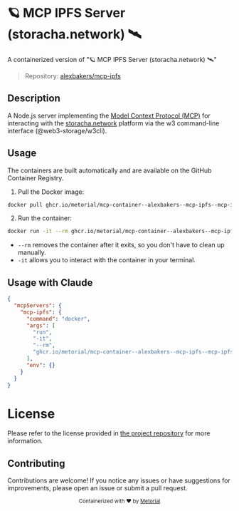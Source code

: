 
# 🪐 MCP IPFS Server (storacha.network) 🛰️

A containerized version of "🪐 MCP IPFS Server (storacha.network) 🛰️"

> Repository: [alexbakers/mcp-ipfs](https://github.com/alexbakers/mcp-ipfs)

## Description

A Node.js server implementing the [Model Context Protocol (MCP)](https://github.com/ModelContextProtocol/specification) for interacting with the [storacha.network](https://storacha.network/) platform via the w3 command-line interface (@web3-storage/w3cli).


## Usage

The containers are built automatically and are available on the GitHub Container Registry.

1. Pull the Docker image:

```bash
docker pull ghcr.io/metorial/mcp-container--alexbakers--mcp-ipfs--mcp-ipfs
```

2. Run the container:

```bash
docker run -it --rm ghcr.io/metorial/mcp-container--alexbakers--mcp-ipfs--mcp-ipfs 
```

- `--rm` removes the container after it exits, so you don't have to clean up manually.
- `-it` allows you to interact with the container in your terminal.



## Usage with Claude

```json
{
  "mcpServers": {
    "mcp-ipfs": {
      "command": "docker",
      "args": [
        "run",
        "-it",
        "--rm",
        "ghcr.io/metorial/mcp-container--alexbakers--mcp-ipfs--mcp-ipfs"
      ],
      "env": {}
    }
  }
}
```

# License

Please refer to the license provided in [the project repository](https://github.com/alexbakers/mcp-ipfs) for more information.

## Contributing

Contributions are welcome! If you notice any issues or have suggestions for improvements, please open an issue or submit a pull request.

<div align="center">
  <sub>Containerized with ❤️ by <a href="https://metorial.com">Metorial</a></sub>
</div>
  